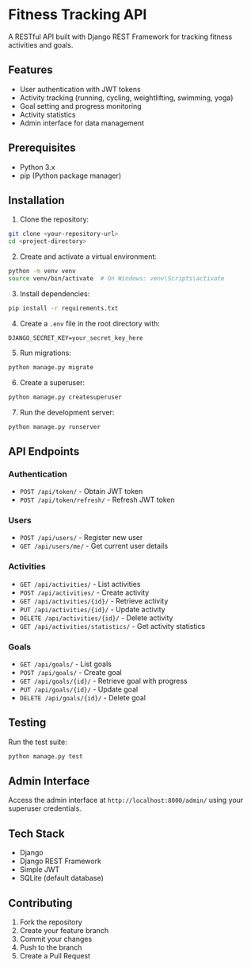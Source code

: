 # Fitness Tracking API

A RESTful API built with Django REST Framework for tracking fitness activities and goals.

## Features

- User authentication with JWT tokens
- Activity tracking (running, cycling, weightlifting, swimming, yoga)
- Goal setting and progress monitoring
- Activity statistics
- Admin interface for data management

## Prerequisites

- Python 3.x
- pip (Python package manager)

## Installation

1. Clone the repository:
```bash
git clone <your-repository-url>
cd <project-directory>
```

2. Create and activate a virtual environment:
```bash
python -m venv venv
source venv/bin/activate  # On Windows: venv\Scripts\activate
```

3. Install dependencies:
```bash
pip install -r requirements.txt
```

4. Create a `.env` file in the root directory with:
```
DJANGO_SECRET_KEY=your_secret_key_here
```

5. Run migrations:
```bash
python manage.py migrate
```

6. Create a superuser:
```bash
python manage.py createsuperuser
```

7. Run the development server:
```bash
python manage.py runserver
```

## API Endpoints

### Authentication
- `POST /api/token/` - Obtain JWT token
- `POST /api/token/refresh/` - Refresh JWT token

### Users
- `POST /api/users/` - Register new user
- `GET /api/users/me/` - Get current user details

### Activities
- `GET /api/activities/` - List activities
- `POST /api/activities/` - Create activity
- `GET /api/activities/{id}/` - Retrieve activity
- `PUT /api/activities/{id}/` - Update activity
- `DELETE /api/activities/{id}/` - Delete activity
- `GET /api/activities/statistics/` - Get activity statistics

### Goals
- `GET /api/goals/` - List goals
- `POST /api/goals/` - Create goal
- `GET /api/goals/{id}/` - Retrieve goal with progress
- `PUT /api/goals/{id}/` - Update goal
- `DELETE /api/goals/{id}/` - Delete goal

## Testing

Run the test suite:
```bash
python manage.py test
```

## Admin Interface

Access the admin interface at `http://localhost:8000/admin/` using your superuser credentials.

## Tech Stack

- Django
- Django REST Framework
- Simple JWT
- SQLite (default database)

## Contributing

1. Fork the repository
2. Create your feature branch
3. Commit your changes
4. Push to the branch
5. Create a Pull Request

